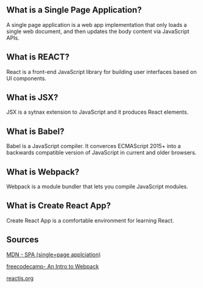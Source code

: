 ## What is a Single Page Application?

A single page application is a web app implementation that only loads a single web document, and then updates the body content via JavaScript APIs.

## What is REACT?

React is a front-end JavaScript library for building user interfaces based on UI components.

## What is JSX?

JSX is a sytnax extension to JavaScript and it produces React elements.

## What is Babel?

Babel is a JavaScript compiler. It converces ECMAScript 2015+ into a backwards compatible version of JavaScript in current and older browsers.

## What is Webpack?

Webpack is a module bundler that lets you compile JavaScript modules.

## What is Create React App?

Create React App is a comfortable environment for learning React.

## Sources

[MDN - SPA (single=page applciation)](https://developer.mozilla.org/en-US/docs/Glossary/SPA)

[freecodecamp- An Intro to Webpack](https://www.freecodecamp.org/news/an-intro-to-webpack-what-it-is-and-how-to-use-it-8304ecdc3c60/)

[reactjs.org](https://reactjs.org/docs/create-a-new-react-app.html#:~:text=Create%20React%20App%20is%20a,optimizes%20your%20app%20for%20production.)